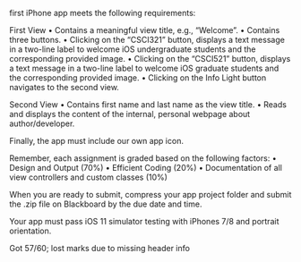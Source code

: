 first iPhone app meets the following requirements:

First View
•	Contains a meaningful view title, e.g., “Welcome”.
•	Contains three buttons.
•	Clicking on the “CSCI321” button, displays a text message in a two-line label to welcome iOS undergraduate students and the corresponding provided image.
•	Clicking on the “CSCI521” button, displays a text message in a two-line label to welcome iOS graduate students and the corresponding provided image.
•	Clicking on the Info Light button navigates to the second view.

Second View
•	Contains first name and last name as the view title.
•	Reads and displays the content of the internal, personal webpage about author/developer.

Finally, the app must include our own app icon.

Remember, each assignment is graded based on the following factors:
•	Design and Output (70%)
•	Efficient Coding (20%)
•	Documentation of all view controllers and custom classes (10%)

When you are ready to submit, compress your app project folder and submit the .zip file on Blackboard by the due date and time.

Your app must pass iOS 11 simulator testing with iPhones 7/8 and portrait orientation.

Got 57/60; lost marks due to missing header info
